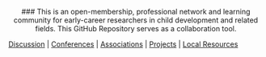 <p align="center">
### This is an open-membership, professional network and learning community for early-career researchers in child development and related fields. This GitHub Repository serves as a collaboration tool.


 <a href="https://github.com/scools/Research-Network/projects/2?add_cards_query=is%3Aopen">Discussion</a> |
 <a href="https://github.com/scools/Research-Network/wiki/Conferences">Conferences</a> |
 <a href="https://github.com/scools/Research-Network/wiki/Resources">Associations</a> |
 <a href="https://github.com/scools/Research-Network/wiki/Projects">Projects</a> |
 <a href="https://github.com/scools/Research-Network/wiki/Resources-%7C-Policies">Local Resources</a>
 <br><br>
 </p>
